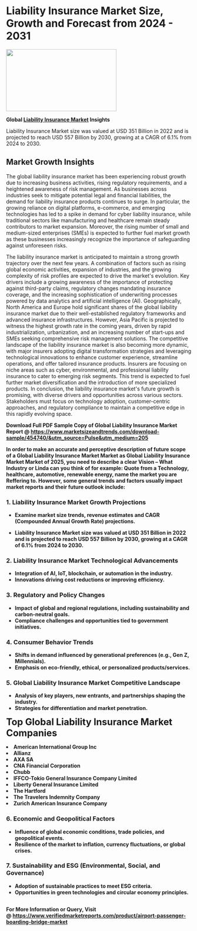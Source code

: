 <H1>Liability Insurance Market Size, Growth and Forecast from 2024 - 2031</H1><img class="aligncenter size-medium wp-image-584254" src="https://thirdeyenews.in/wp-content/uploads/2024/09/Global-Market-Research-300x168.jpeg" alt="" width="300" height="168" /><p><strong>Global&nbsp;<a href="https://www.marketsizeandtrends.com/download-sample/454740/&amp;utm_source=Pulse&amp;utm_medium=205">Liability Insurance Market</a> Insights</strong></p><p>Liability Insurance Market size was valued at USD 351 Billion in 2022 and is projected to reach USD 557 Billion by 2030, growing at a CAGR of 6.1% from 2024 to 2030.</p><p><h2>Market Growth Insights</h2> <p>The global liability insurance market has been experiencing robust growth due to increasing business activities, rising regulatory requirements, and a heightened awareness of risk management. As businesses across industries seek to mitigate potential legal and financial liabilities, the demand for liability insurance products continues to surge. In particular, the growing reliance on digital platforms, e-commerce, and emerging technologies has led to a spike in demand for cyber liability insurance, while traditional sectors like manufacturing and healthcare remain steady contributors to market expansion. Moreover, the rising number of small and medium-sized enterprises (SMEs) is expected to further fuel market growth as these businesses increasingly recognize the importance of safeguarding against unforeseen risks.</p> <p><strong></strong></p> <p>The liability insurance market is anticipated to maintain a strong growth trajectory over the next few years. A combination of factors such as rising global economic activities, expansion of industries, and the growing complexity of risk profiles are expected to drive the market's evolution. Key drivers include a growing awareness of the importance of protecting against third-party claims, regulatory changes mandating insurance coverage, and the increasing sophistication of underwriting processes powered by data analytics and artificial intelligence (AI). Geographically, North America and Europe hold significant shares of the global liability insurance market due to their well-established regulatory frameworks and advanced insurance infrastructures. However, Asia Pacific is projected to witness the highest growth rate in the coming years, driven by rapid industrialization, urbanization, and an increasing number of start-ups and SMEs seeking comprehensive risk management solutions. The competitive landscape of the liability insurance market is also becoming more dynamic, with major insurers adopting digital transformation strategies and leveraging technological innovations to enhance customer experience, streamline operations, and offer tailored insurance products. Insurers are focusing on niche areas such as cyber, environmental, and professional liability insurance to cater to emerging risk segments. This trend is expected to fuel further market diversification and the introduction of more specialized products. In conclusion, the liability insurance market's future growth is promising, with diverse drivers and opportunities across various sectors. Stakeholders must focus on technology adoption, customer-centric approaches, and regulatory compliance to maintain a competitive edge in this rapidly evolving space.</p> <p><strong></p><p><span class=""><strong>Download Full PDF Sample Copy of Global Liability Insurance Market Report</strong> @ <a href="https://www.marketsizeandtrends.com/download-sample/454740/&amp;utm_source=Pulse&amp;utm_medium=205" target="_blank">https://www.marketsizeandtrends.com/download-sample/454740/&amp;utm_source=Pulse&amp;utm_medium=205</a></span></p><p>In order to make an accurate and perceptive description of future scope of a Global&nbsp;Liability Insurance Market Market as Global&nbsp;Liability Insurance Market Market of 2025, you need to describe a clear Vision &ndash; What Industry or Linda can you think of for example: Quote from a Technology, healthcare, automotive, renewable energy, name the market you are Reffering to. However, some general trends and factors usually impact market reports and their future outlook include:</p><h3>1.&nbsp;<strong>Liability Insurance Market Growth Projections</strong></h3><ul><li>Examine market size trends, revenue estimates and CAGR (Compounded Annual Growth Rate) projections.</li><li><p>Liability Insurance Market size was valued at USD 351 Billion in 2022 and is projected to reach USD 557 Billion by 2030, growing at a CAGR of 6.1% from 2024 to 2030.</p></li></ul><h3>2.&nbsp;<strong>Liability Insurance Market Technological Advancements</strong></h3><ul><li>Integration of AI, IoT, blockchain, or automation in the industry.</li><li>Innovations driving cost reductions or improving efficiency.</li></ul><h3>3.&nbsp;<strong>Regulatory and Policy Changes</strong></h3><ul><li>Impact of global and regional regulations, including sustainability and carbon-neutral goals.</li><li>Compliance challenges and opportunities tied to government initiatives.</li></ul><h3>4.&nbsp;<strong>Consumer Behavior Trends</strong></h3><ul><li>Shifts in demand influenced by generational preferences (e.g., Gen Z, Millennials).</li><li>Emphasis on eco-friendly, ethical, or personalized products/services.</li></ul><h3>5.&nbsp;<strong>Global Liability Insurance Market Competitive Landscape</strong></h3><ul><li>Analysis of key players, new entrants, and partnerships shaping the industry.</li><li>Strategies for differentiation and market penetration.</li></ul><p data-pm-slice="1 1 []"><span style="color: inherit; font-family: inherit; font-size: 25px;">Top Global Liability Insurance Market Companies</span></p><div class="" data-test-id=""><p><li>American International Group Inc</li><li> Allianz</li><li> AXA SA</li><li> CNA Financial Corporation</li><li> Chubb</li><li> IFFCO-Tokio General Insurance Company Limited</li><li> Liberty General Insurance Limited</li><li> The Hartford</li><li> The Travelers Indemnity Company</li><li> Zurich American Insurance Company</li></p></div><h3>6.&nbsp;<strong>Economic and Geopolitical Factors</strong></h3><ul><li>Influence of global economic conditions, trade policies, and geopolitical events.</li><li>Resilience of the market to inflation, currency fluctuations, or global crises.</li></ul><h3>7.&nbsp;<strong>Sustainability and ESG (Environmental, Social, and Governance)</strong></h3><ul><li>Adoption of sustainable practices to meet ESG criteria.</li><li>Opportunities in green technologies and circular economy principles.</li></ul><h2><strong style="font-size: 14px;">For More Information or Query, Visit @&nbsp;</strong><a style="background-color: #ffffff; font-size: 14px;" href="https://www.marketsizeandtrends.com/report/liability-insurance-market/" target="_blank">https://www.verifiedmarketreports.com/product/airport-passenger-boarding-bridge-market</a></h2>
